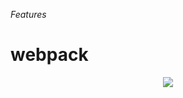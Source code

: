 _Features_
# webpack

<p align=center>
  <img src="https://cloud.githubusercontent.com/assets/2712405/18616276/f20125fa-7d86-11e6-9b38-474b43484272.png"></img>
 <br><br>
</p>